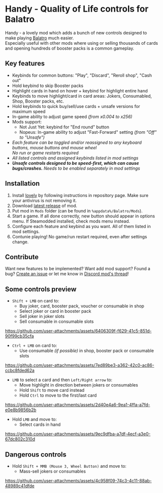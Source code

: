 # Handy - Quality of Life controls for Balatro
Handy - a lovely mod which adds a bunch of new controls designed to make playing [Balatro](https://store.steampowered.com/app/2379780/Balatro/) much easier.
<br/>Especially useful with other mods where using or selling thousands of cards and opening hundreds of booster packs is a common gameplay.

## Key features
- Keybinds for common buttons: "Play", "Discard", "Reroll shop", "Cash out"
- Hold keybind to skip Booster packs
- Highlight cards in hand on hover + keybind for highlight entire hand
- Keybinds to move highlight/card in card areas: Jokers, Consumabled, Shop, Booster packs, etc.
- Hold keybinds to quick buy/sell/use cards + unsafe versions for maximum speed
- In-game ability to adjust game speed *(from x0.004 to x256)*
- Mods support:
    - Not Just Yet: keybind for "End round" button
    - Nopeus: In-game ability to adjust "Fast-Forward" setting *(from "Off" to "Unsafe")*
- *Each feature can be toggled and/or reassigned to any keyboard buttons, mouse buttons and mouse wheel<br/>No run or game restarts required*
- *All listed controls and assigned keybinds listed in mod settings*
- *__Unsafe controls designed to be speed-first, which can cause bugs/crashes.__ Needs to be enabled separately in mod settings*

## Installation
1. Install [lovely](https://github.com/ethangreen-dev/lovely-injector) by following instructions in repository page. Make sure your antivirus is not removing it.
2. Download [latest release](https://github.com/SleepyG11/HandyBalatro/releases/latest) of mod.
3. Put mod in `Mods` folder (can be found in `%appdata%/Balatro/Mods`).
4. Start a game. If all done correctly, new button should appear in options menu. If Steamodded installed, check mods menu instead.
5. Configure each feature and keybind as you want. All of them listed in mod settings.
6. Contunie playing! No game/run restart required, even after settings change.

## Contribute
Want new features to be implemented? Want add mod support? Found a bug?
[Create an issue](https://github.com/SleepyG11/HandyBalatro/issues/) or let me know in [Discord mod's thread](https://discord.com/channels/1116389027176787968/1270746376312979456)!

## Some controls preview
- `Shift + LMB` on card to:
    - Buy joker, card, booster pack, voucher or consumable in shop
    - Select joker or card in booster pack
    - Sell joker in joker slots
    - Sell consumable in consumable slots

https://github.com/user-attachments/assets/6406309f-f629-41c5-851d-90f99cb35cfa

- `Ctrl + LMB` on card to:
    - Use consumable *(if possible)* in shop, booster pack or consumable slots

https://github.com/user-attachments/assets/7ed89be3-a362-42c0-ac86-ccbc8fded62a

- `LMB` to select a card and then `Left/Right arrow` to:
    - Move highlight in direction between jokers or consumables
    - Hold `Shift` to move card instead
    - Hold `Ctrl` to move to the first/last card

https://github.com/user-attachments/assets/2d40e4a6-9ea1-4ffa-a7fd-e0e8b9856b2b

- Hold `LMB` and move to:
    - Select cards in hand
 
https://github.com/user-attachments/assets/9ec9dfba-a7df-4ecf-a3e0-67dc802c310d

## Dangerous controls
- Hold `Shift + MMB (Mouse 3, Wheel Button)` and move to:
    - Mass-sell jokers or consumables

https://github.com/user-attachments/assets/4c958f09-74c3-4c11-88ab-48989c41dfde

